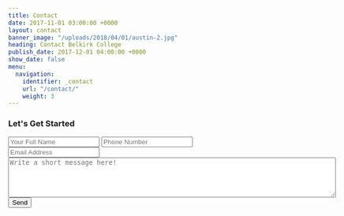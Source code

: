```yaml
---
title: Contact
date: 2017-11-01 03:00:00 +0000
layout: contact
banner_image: "/uploads/2018/04/01/austin-2.jpg"
heading: Contact Belkirk College
publish_date: 2017-12-01 04:00:00 +0000
show_date: false
menu:
  navigation:
    identifier: _contact
    url: "/contact/"
    weight: 3
---
```


### Let's Get Started

<form action="{{ site.baseurl }}/mail.php" id="form" method="post" name="form">
  		<div class="">
		    <input class="text-input" type="text" name="full_name" for="" placeholder="Your Full Name">
		    <input class="text-input" type="text" name="phone" for="" placeholder="Phone Number">
		    <input class="text-input" type="text" name="email" for="" placeholder="Email Address">
		    <textarea class="text-input" rows="5" cols="80" name="message" for="" placeholder="Write a short message here!"></textarea>
  		</div>
  		<button class="btn " type="submit" name="submit" value="submit"><span>Send</span></button>  
</form>